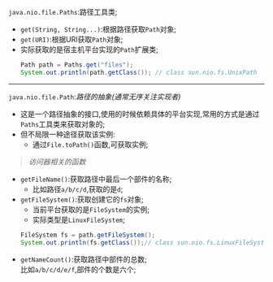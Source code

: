 `java.nio.file.Paths`:路径工具类;  
- `get(String, String...)`:根据路径获取`Path`对象;  
- `get(URI)`:根据URI获取`Path`对象;  
- 实际获取的是宿主机平台实现的`Path`扩展类;  
  ```java
  Path path = Paths.get("files");
  System.out.println(path.getClass()); // class sun.nio.fs.UnixPath
  ```  

---  
`java.nio.file.Path`:_路径的抽象(通常无序关注实现者)_  
- 这是一个路径抽象的接口,使用的时候依赖具体的平台实现,常用的方式是通过`Paths`工具类来获取对象的;  
- 但不局限一种途径获取该实例:  
  - 通过`File.toPath()`函数,可获取实例;  

> _访问器相关的函数_  

- `getFileName()`:获取路径中最后一个部件的名称;  
  - 比如路径`a/b/c/d`,获取的是`d`;  
- `getFileSystem()`:获取创建它的`fs`对象;  
  - 当前平台获取的是`FileSystem`的实例;  
  - 实际类型是`LinuxFileSystem`;  
  ```java
  FileSystem fs = path.getFileSystem();
  System.out.println(fs.getClass());// class sun.nio.fs.LinuxFileSystem
  ```  
- `getNameCount()`:获取路径中部件的总数;  
  比如`a/b/c/d/e/f`,部件的个数是六个;  
